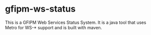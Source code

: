 gfipm-ws-status
===============

This is a GFIPM Web Services Status System.  It is a java tool that uses Metro for WS-* support and is built with maven. 